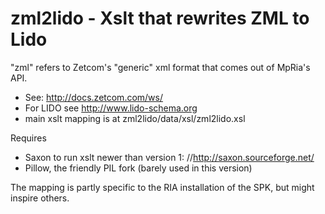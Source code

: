 # zml2lido - Xslt that rewrites ZML to Lido

"zml" refers to Zetcom's "generic" xml format that comes out of MpRia's API.
* See: http://docs.zetcom.com/ws/ 
* For LIDO see http://www.lido-schema.org
* main xslt mapping is at zml2lido/data/xsl/zml2lido.xsl

Requires
* Saxon to run xslt newer than version 1: //http://saxon.sourceforge.net/
* Pillow, the friendly PIL fork (barely used in this version)

The mapping is partly specific to the RIA installation of the SPK, but might 
inspire others.

